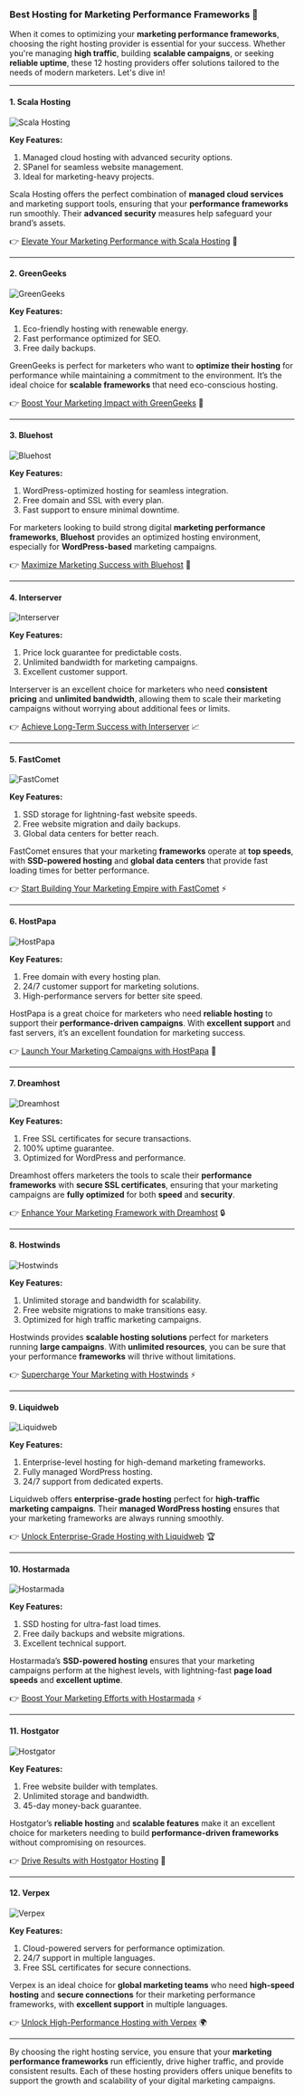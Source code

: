 ### Best Hosting for Marketing Performance Frameworks 🚀

When it comes to optimizing your **marketing performance frameworks**, choosing the right hosting provider is essential for your success. Whether you're managing **high traffic**, building **scalable campaigns**, or seeking **reliable uptime**, these 12 hosting providers offer solutions tailored to the needs of modern marketers. Let's dive in!

---

#### 1. Scala Hosting
![Scala Hosting](https://i.imgur.com/uJ5JIK3.png "Scala Web Hosting")

**Key Features:**
1. Managed cloud hosting with advanced security options.
2. SPanel for seamless website management.
3. Ideal for marketing-heavy projects.

Scala Hosting offers the perfect combination of **managed cloud services** and marketing support tools, ensuring that your **performance frameworks** run smoothly. Their **advanced security** measures help safeguard your brand’s assets.

👉 [Elevate Your Marketing Performance with Scala Hosting](https://snipitx.com/scala-jy) 🌟

---

#### 2. GreenGeeks
![GreenGeeks](https://i.imgur.com/eEwuntu.jpg "GreenGeeks Hosting")

**Key Features:**
1. Eco-friendly hosting with renewable energy.
2. Fast performance optimized for SEO.
3. Free daily backups.

GreenGeeks is perfect for marketers who want to **optimize their hosting** for performance while maintaining a commitment to the environment. It’s the ideal choice for **scalable frameworks** that need eco-conscious hosting.

👉 [Boost Your Marketing Impact with GreenGeeks](https://snipitx.com/greengeeks-jy) 🌿

---

#### 3. Bluehost
![Bluehost](https://i.imgur.com/PasFF9E.jpeg "Bluehost Hosting")

**Key Features:**
1. WordPress-optimized hosting for seamless integration.
2. Free domain and SSL with every plan.
3. Fast support to ensure minimal downtime.

For marketers looking to build strong digital **marketing performance frameworks**, **Bluehost** provides an optimized hosting environment, especially for **WordPress-based** marketing campaigns.

👉 [Maximize Marketing Success with Bluehost](https://snipitx.com/bluehost-jy) 🚀

---

#### 4. Interserver
![Interserver](https://i.imgur.com/OM5dOEW.jpeg "Interserver Hosting")

**Key Features:**
1. Price lock guarantee for predictable costs.
2. Unlimited bandwidth for marketing campaigns.
3. Excellent customer support.

Interserver is an excellent choice for marketers who need **consistent pricing** and **unlimited bandwidth**, allowing them to scale their marketing campaigns without worrying about additional fees or limits.

👉 [Achieve Long-Term Success with Interserver](https://snipitx.com/interserver-jy) 📈

---

#### 5. FastComet
![FastComet](https://i.imgur.com/7qgXuWp.png "FastComet Hosting")

**Key Features:**
1. SSD storage for lightning-fast website speeds.
2. Free website migration and daily backups.
3. Global data centers for better reach.

FastComet ensures that your marketing **frameworks** operate at **top speeds**, with **SSD-powered hosting** and **global data centers** that provide fast loading times for better performance.

👉 [Start Building Your Marketing Empire with FastComet](https://snipitx.com/fastcomet-jy) ⚡

---

#### 6. HostPapa
![HostPapa](https://i.imgur.com/ouDTkvl.jpeg "HostPapa Hosting")

**Key Features:**
1. Free domain with every hosting plan.
2. 24/7 customer support for marketing solutions.
3. High-performance servers for better site speed.

HostPapa is a great choice for marketers who need **reliable hosting** to support their **performance-driven campaigns**. With **excellent support** and fast servers, it’s an excellent foundation for marketing success.

👉 [Launch Your Marketing Campaigns with HostPapa](https://snipitx.com/hostpapa-jy) 📢

---

#### 7. Dreamhost
![Dreamhost](https://i.imgur.com/rXIg8ip.jpeg "Dreamhost Hosting")

**Key Features:**
1. Free SSL certificates for secure transactions.
2. 100% uptime guarantee.
3. Optimized for WordPress and performance.

Dreamhost offers marketers the tools to scale their **performance frameworks** with **secure SSL certificates**, ensuring that your marketing campaigns are **fully optimized** for both **speed** and **security**.

👉 [Enhance Your Marketing Framework with Dreamhost](https://snipitx.com/dreamhost-jy) 🔒

---

#### 8. Hostwinds
![Hostwinds](https://i.imgur.com/53aSNXx.jpeg "Hostwinds Hosting")

**Key Features:**
1. Unlimited storage and bandwidth for scalability.
2. Free website migrations to make transitions easy.
3. Optimized for high traffic marketing campaigns.

Hostwinds provides **scalable hosting solutions** perfect for marketers running **large campaigns**. With **unlimited resources**, you can be sure that your performance **frameworks** will thrive without limitations.

👉 [Supercharge Your Marketing with Hostwinds](https://snipitx.com/hostwinds-jy) ⚡

---

#### 9. Liquidweb
![Liquidweb](https://i.imgur.com/4IvT9SC.jpeg "Liquidweb Hosting")

**Key Features:**
1. Enterprise-level hosting for high-demand marketing frameworks.
2. Fully managed WordPress hosting.
3. 24/7 support from dedicated experts.

Liquidweb offers **enterprise-grade hosting** perfect for **high-traffic marketing campaigns**. Their **managed WordPress hosting** ensures that your marketing frameworks are always running smoothly.

👉 [Unlock Enterprise-Grade Hosting with Liquidweb](https://snipitx.com/liquidweb-jy) 🏆

---

#### 10. Hostarmada
![Hostarmada](https://i.imgur.com/KFbdf3o.jpeg "Hostarmada Hosting")

**Key Features:**
1. SSD hosting for ultra-fast load times.
2. Free daily backups and website migrations.
3. Excellent technical support.

Hostarmada’s **SSD-powered hosting** ensures that your marketing campaigns perform at the highest levels, with lightning-fast **page load speeds** and **excellent uptime**.

👉 [Boost Your Marketing Efforts with Hostarmada](https://snipitx.com/hostarmada-jy) ⚡

---

#### 11. Hostgator
![Hostgator](https://i.imgur.com/BcVkH57.jpeg "Hostgator Hosting")

**Key Features:**
1. Free website builder with templates.
2. Unlimited storage and bandwidth.
3. 45-day money-back guarantee.

Hostgator’s **reliable hosting** and **scalable features** make it an excellent choice for marketers needing to build **performance-driven frameworks** without compromising on resources.

👉 [Drive Results with Hostgator Hosting](https://snipitx.com/hostgator-jy) 💼

---

#### 12. Verpex
![Verpex](https://i.imgur.com/6x5LhiS.jpeg "Verpex Hosting")

**Key Features:**
1. Cloud-powered servers for performance optimization.
2. 24/7 support in multiple languages.
3. Free SSL certificates for secure connections.

Verpex is an ideal choice for **global marketing teams** who need **high-speed hosting** and **secure connections** for their marketing performance frameworks, with **excellent support** in multiple languages.

👉 [Unlock High-Performance Hosting with Verpex](https://snipitx.com/verpex-jy) 🌍

---

By choosing the right hosting service, you ensure that your **marketing performance frameworks** run efficiently, drive higher traffic, and provide consistent results. Each of these hosting providers offers unique benefits to support the growth and scalability of your digital marketing campaigns.
